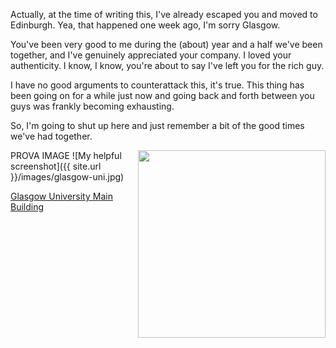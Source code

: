Actually, at the time of writing this, I've already escaped you and moved to Edinburgh. Yea, that happened one week ago, I'm sorry Glasgow.

You've been very good to me during the (about) year and a half we've been together, and I've genuinely appreciated your company. I loved your authenticity.
I know, I know, you're about to say I've left you for the rich guy. 

I have no good arguments to counterattack this, it's true. This thing has been going on for a while just now and going back and forth between you guys was frankly becoming exhausting. 

So, I'm going to shut up here and just remember a bit of the good times we've had together. 

<img src="glasgow-uni.jpg" width="300" align="right">

PROVA IMAGE
![My helpful screenshot]({{ site.url }}/images/glasgow-uni.jpg)

[Glasgow University Main Building](images/glasgow-uni.jpg)